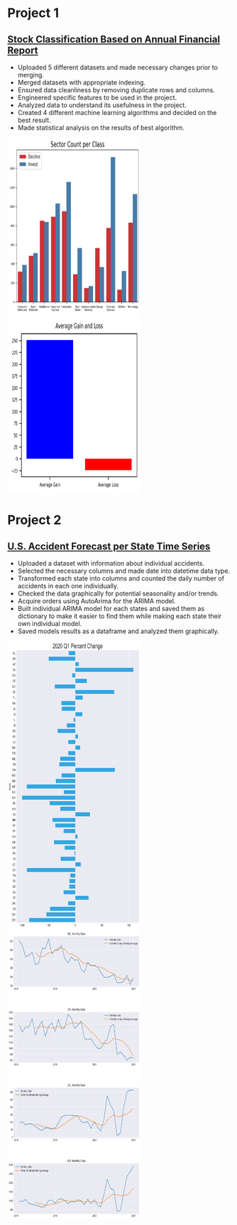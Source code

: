 # Project 1
## [Stock Classification Based on Annual Financial Report](https://github.com/soccershowman/Springboard-Capstone/blob/master/README.md)

* Uploaded 5 different datasets and made necessary changes prior to merging.
* Merged datasets with appropriate indexing.
* Ensured data cleanliness by removing duplicate rows and columns.
* Engineered specific features to be used in the project.
* Analyzed data to understand its usefulness in the project.
* Created 4 different machine learning algorithms and decided on the best result.
* Made statistical analysis on the results of best algorithm.

<p float="left">
<img src="./images/Sector_Count_per_Class.png" height="400" width="300" /> 
<img src="./images/Average_Gain_and_Loss.png" height="400" width="300" />
</p>

# Project 2
## [U.S. Accident Forecast per State Time Series](https://github.com/soccershowman/Springboard/blob/master/Capstone_3/README.md)

* Uploaded a dataset with information about individual accidents.
* Selected the necessary columns and made date into datetime data type.
* Transformed each state into columns and counted the daily number of accidents in each one individually.
* Checked the data graphically for potential seasonality and/or trends.
* Acquire orders using AutoArima for the ARIMA model.
* Built individual ARIMA model for each states and saved them as dictionary to make it easier to find them while making each state their own individual model.
* Saved models results as a dataframe and analyzed them graphically.

<p float="left">
<img src="./images/percent_change_2020.jpg" height="650" width="300" /> 
<img src="./images/trend.jpg" height="650" width="300" />
</p>
